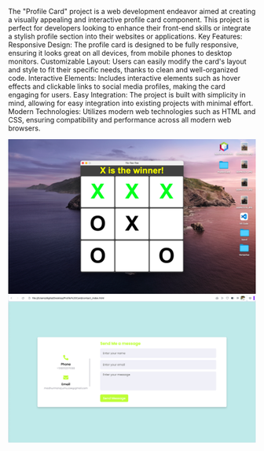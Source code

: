 The "Profile Card" project is a web development endeavor aimed at creating a visually appealing and interactive profile card component.
This project is perfect for developers looking to enhance their front-end skills or integrate a stylish profile section into their websites or applications.
Key Features:
Responsive Design: The profile card is designed to be fully responsive, ensuring it looks great on all devices, from mobile phones to desktop monitors.
Customizable Layout: Users can easily modify the card's layout and style to fit their specific needs, thanks to clean and well-organized code.
Interactive Elements: Includes interactive elements such as hover effects and clickable links to social media profiles, making the card engaging for users.
Easy Integration: The project is built with simplicity in mind, allowing for easy integration into existing projects with minimal effort.
Modern Technologies: Utilizes modern web technologies such as HTML and CSS, ensuring compatibility and performance across all modern web browsers.

![preview-profile-card](https://github.com/madhurmanoj/Tic-Tac-Toe/blob/main/demo.png)
![preview-contactme-page](https://github.com/madhurmanoj/Profile-Card/blob/main/contactme.png)

